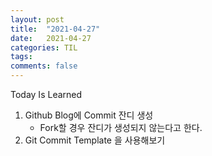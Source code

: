 ```yaml
---
layout: post
title:  "2021-04-27"
date:   2021-04-27
categories: TIL
tags: 
comments: false
---
```

Today Is Learned

1. Github Blog에 Commit 잔디 생성
    - Fork할 경우 잔디가 생성되지 않는다고 한다.
2. Git Commit Template 을 사용해보기
